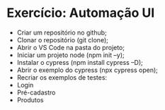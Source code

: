 # Exercício: Automação UI

- Criar um repositório no github;
- Clonar o repositório (git clone);
- Abrir o VS Code na pasta do projeto;
- Iniciar um projeto node (npm init –y);
- Instalar o cypress (npm install cypress –D);
- Abrir o exemplo do cypress (npx cypress open);
- Recriar os exemplos de testes:
- Login
- Pré-cadastro
- Produtos
